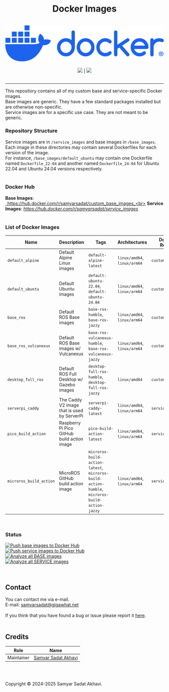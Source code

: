 <h1 align="center">Docker Images</h1>

<p align="center">
	<br>
	<a href="https://www.docker.com/"><img src="https://github.com/samyarsadat/Docker-Images/raw/main/.github/images/docker-logo-blue.png"></a>
	<br><br>
	<a href="https://github.com/samyarsadat/Docker-Images/blob/main/LICENSE"><img src="https://img.shields.io/github/license/samyarsadat/Docker-Images?color=blue"></a>
	|
	<a href="https://github.com/samyarsadat/Docker-Images/issues"><img src="https://img.shields.io/github/issues/samyarsadat/Docker-Images"></a>
	<br><br>
</p>


----
This repository contains all of my custom base and service-specific Docker images.<br>
Base images are generic. They have a few standard packages installed but are otherwise non-specific.<br>
Service images are for a specific use case. They are not meant to be generic.<br>

### Repository Structure
Service images are in `/service_images` and base images in `/base_images`.<br>
Each image in these directories may contain several Dockerfiles for each version of the image.<br>
For instance, `/base_images/default_ubuntu` may contain one Dockerfile named `Dockerfile_22-04` and another named `Dockerfile_24-04` 
for Ubuntu 22.04 and Ubuntu 24.04 versions respectively.
<br><br>

### Docker Hub
**Base Images**: _https://hub.docker.com/r/samyarsadat/custom_base_images_<br>
**Service Images**: _https://hub.docker.com/r/samyarsadat/service_images_
<br><br>

### List of Docker Images
| Name                    | Description                                   | Tags                                                                                                  | Architectures                | Docker Hub Repository     |
| ----------------------- | --------------------------------------------- | ----------------------------------------------------------------------------------------------------- | ---------------------------- | ------------------------- |
| `default_alpine`        | Default Alpine Linux images                   | `default-alpine-latest`                                                                               | `linux/amd64`, `linux/arm64` | `custom_base_images`      |
| `default_ubuntu`        | Default Ubuntu images                         | `default-ubuntu-22.04`,<br> `default-ubuntu-24.04`                                                    | `linux/amd64`, `linux/arm64` | `custom_base_images`      |
| `base_ros`              | Default ROS Base images                       | `base-ros-humble`,<br> `base-ros-jazzy`                                                               | `linux/amd64`, `linux/arm64` | `custom_base_images`      |
| `base_ros_vulcanexus`   | Default ROS Base images w/ Vulcanexus         | `base-ros-vulcanexus-humble`,<br> `base-ros-vulcanexus-jazzy`                                         | `linux/amd64`, `linux/arm64` | `custom_base_images`      |
| `desktop_full_ros`      | Default ROS Full Desktop w/ Gazebo images     | `desktop-full-ros-humble`,<br> `desktop-full-ros-jazzy`                                               | `linux/amd64`                | `custom_base_images`      |
| `serverpi_caddy`        | The Caddy V2 image that is used by ServerPi   | `serverpi-caddy-latest`                                                                               | `linux/amd64`, `linux/arm64` | `service_images`          |
| `pico_build_action`     | Raspberry Pi Pico GitHub build action image   | `pico-build-action-latest`                                                                            | `linux/amd64`, `linux/arm64` | `service_images`          |
| `microros_build_action` | MicroROS GitHub build action image            | `microros-build-action-latest`,<br> `microros-build-action-humble`,<br> `microros-build-action-jazzy` | `linux/amd64`, `linux/arm64` | `service_images`          |

<br>

### Status
[![Push base images to Docker Hub](https://github.com/samyarsadat/Docker-Images/actions/workflows/push_base_images.yml/badge.svg)](https://github.com/samyarsadat/Docker-Images/actions/workflows/push_base_images.yml)
<br>
[![Push service images to Docker Hub](https://github.com/samyarsadat/Docker-Images/actions/workflows/push_service_images.yml/badge.svg)](https://github.com/samyarsadat/Docker-Images/actions/workflows/push_service_images.yml)
<br>
[![Analyze all BASE images](https://github.com/samyarsadat/Docker-Images/actions/workflows/analyze_base_images.yml/badge.svg)](https://github.com/samyarsadat/Docker-Images/actions/workflows/analyze_base_images.yml)
<br>
[![Analyze all SERVICE images](https://github.com/samyarsadat/Docker-Images/actions/workflows/analyze_service_images.yml/badge.svg)](https://github.com/samyarsadat/Docker-Images/actions/workflows/analyze_service_images.yml)

<br>

## Contact
You can contact me via e-mail.<br>
E-mail: samyarsadat@gigawhat.net
<br><br>
If you think that you have found a bug or issue please report it <a href="[ISSUES_URL]">here</a>.
<br><br>


## Credits
| Role           | Name                                                             |
| -------------- | ---------------------------------------------------------------- |
| Maintainer     | <a href="https://github.com/samyarsadat">Samyar Sadat Akhavi</a> |

<br><br>


Copyright © 2024-2025 Samyar Sadat Akhavi.
